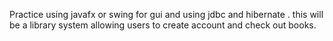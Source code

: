 Practice using javafx or swing for gui and using jdbc and hibernate . this will be a library system allowing users to create account and check out books. 
